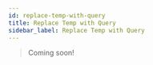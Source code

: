 ```yaml
---
id: replace-temp-with-query
title: Replace Temp with Query
sidebar_label: Replace Temp with Query
---
```


> Coming soon!
